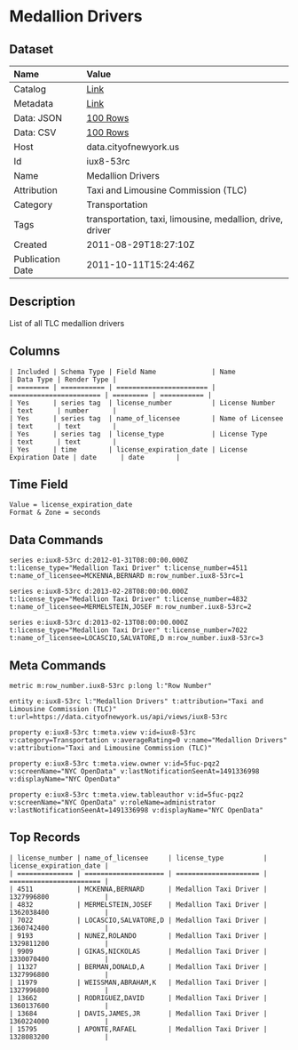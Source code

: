 # Medallion Drivers

## Dataset

| Name | Value |
| :--- | :---- |
| Catalog | [Link](https://catalog.data.gov/dataset/medallion-drivers-bdca3) |
| Metadata | [Link](https://data.cityofnewyork.us/api/views/iux8-53rc) |
| Data: JSON | [100 Rows](https://data.cityofnewyork.us/api/views/iux8-53rc/rows.json?max_rows=100) |
| Data: CSV | [100 Rows](https://data.cityofnewyork.us/api/views/iux8-53rc/rows.csv?max_rows=100) |
| Host | data.cityofnewyork.us |
| Id | iux8-53rc |
| Name | Medallion Drivers |
| Attribution | Taxi and Limousine Commission (TLC) |
| Category | Transportation |
| Tags | transportation, taxi, limousine, medallion, drive, driver |
| Created | 2011-08-29T18:27:10Z |
| Publication Date | 2011-10-11T15:24:46Z |

## Description

List of all TLC medallion drivers

## Columns

```ls
| Included | Schema Type | Field Name              | Name                    | Data Type | Render Type |
| ======== | =========== | ======================= | ======================= | ========= | =========== |
| Yes      | series tag  | license_number          | License Number          | text      | number      |
| Yes      | series tag  | name_of_licensee        | Name of Licensee        | text      | text        |
| Yes      | series tag  | license_type            | License Type            | text      | text        |
| Yes      | time        | license_expiration_date | License Expiration Date | date      | date        |
```

## Time Field

```ls
Value = license_expiration_date
Format & Zone = seconds
```

## Data Commands

```ls
series e:iux8-53rc d:2012-01-31T08:00:00.000Z t:license_type="Medallion Taxi Driver" t:license_number=4511 t:name_of_licensee=MCKENNA,BERNARD m:row_number.iux8-53rc=1

series e:iux8-53rc d:2013-02-28T08:00:00.000Z t:license_type="Medallion Taxi Driver" t:license_number=4832 t:name_of_licensee=MERMELSTEIN,JOSEF m:row_number.iux8-53rc=2

series e:iux8-53rc d:2013-02-13T08:00:00.000Z t:license_type="Medallion Taxi Driver" t:license_number=7022 t:name_of_licensee=LOCASCIO,SALVATORE,D m:row_number.iux8-53rc=3
```

## Meta Commands

```ls
metric m:row_number.iux8-53rc p:long l:"Row Number"

entity e:iux8-53rc l:"Medallion Drivers" t:attribution="Taxi and Limousine Commission (TLC)" t:url=https://data.cityofnewyork.us/api/views/iux8-53rc

property e:iux8-53rc t:meta.view v:id=iux8-53rc v:category=Transportation v:averageRating=0 v:name="Medallion Drivers" v:attribution="Taxi and Limousine Commission (TLC)"

property e:iux8-53rc t:meta.view.owner v:id=5fuc-pqz2 v:screenName="NYC OpenData" v:lastNotificationSeenAt=1491336998 v:displayName="NYC OpenData"

property e:iux8-53rc t:meta.view.tableauthor v:id=5fuc-pqz2 v:screenName="NYC OpenData" v:roleName=administrator v:lastNotificationSeenAt=1491336998 v:displayName="NYC OpenData"
```

## Top Records

```ls
| license_number | name_of_licensee     | license_type          | license_expiration_date | 
| ============== | ==================== | ===================== | ======================= | 
| 4511           | MCKENNA,BERNARD      | Medallion Taxi Driver | 1327996800              | 
| 4832           | MERMELSTEIN,JOSEF    | Medallion Taxi Driver | 1362038400              | 
| 7022           | LOCASCIO,SALVATORE,D | Medallion Taxi Driver | 1360742400              | 
| 9193           | NUNEZ,ROLANDO        | Medallion Taxi Driver | 1329811200              | 
| 9909           | GIKAS,NICKOLAS       | Medallion Taxi Driver | 1330070400              | 
| 11327          | BERMAN,DONALD,A      | Medallion Taxi Driver | 1327996800              | 
| 11979          | WEISSMAN,ABRAHAM,K   | Medallion Taxi Driver | 1327996800              | 
| 13662          | RODRIGUEZ,DAVID      | Medallion Taxi Driver | 1360137600              | 
| 13684          | DAVIS,JAMES,JR       | Medallion Taxi Driver | 1360224000              | 
| 15795          | APONTE,RAFAEL        | Medallion Taxi Driver | 1328083200              | 
```
